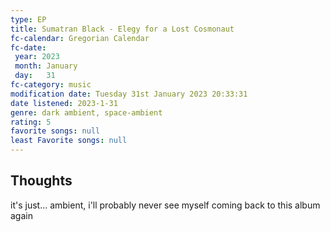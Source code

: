 ```yaml
---
type: EP
title: Sumatran Black - Elegy for a Lost Cosmonaut 
fc-calendar: Gregorian Calendar
fc-date: 
 year: 2023
 month: January
 day:   31
fc-category: music
modification date: Tuesday 31st January 2023 20:33:31
date listened: 2023-1-31 
genre: dark ambient, space-ambient
rating: 5
favorite songs: null
least Favorite songs: null
---
```

## Thoughts

it's just... ambient, i'll probably never see myself coming back to this album again 